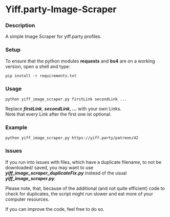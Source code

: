 # Yiff.party-Image-Scraper
### Description

A simple Image Scraper for yiff.party profiles.

### Setup

To ensure that the python modules <b>requests</b> and <b>bs4</b> are on a working version, open a shell and type:<br>
```
pip install -r requirements.txt
```
### Usage
```
python yiff_image_scraper.py firstLink secondLink ...
```
Replace <b><i>firstLink</i></b>, <b><i>secondLink</i></b>, <b><i>...</b></i> with your own Links.<br>
Note that every Link after the first one ist optional.

### Example
```
python yiff_image_scraper.py https://yiff.party/patreon/42
```

### Issues
If you run into issues with files, which have a duplicate filename, to not be downloaded/ saved, you may want to use <b><i>yiff_image_scraper_duplicateFix.py</b></i> instead of the usual <b><i>yiff_image_scraper.py</b></i>.

Please note, that, because of the additional (and not quite efficient) code to check for duplicates, the script might run slower and eat more of your computer resources.

If you can improve the code, feel free to do so.
